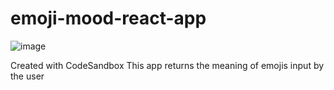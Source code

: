 # emoji-mood-react-app
![image](https://user-images.githubusercontent.com/112427362/193446446-46082265-68cc-4bed-89a2-78865cb33e92.png)

Created with CodeSandbox
This app returns the meaning of emojis input by the user<br>
